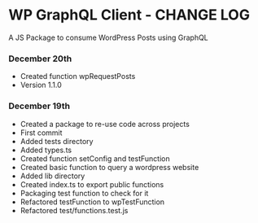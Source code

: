 # WP GraphQL Client - CHANGE LOG

A JS Package to consume WordPress Posts using GraphQL

### December 20th 

- Created function wpRequestPosts
- Version 1.1.0


### December 19th

- Created a package to re-use code across projects
- First commit
- Added tests directory
- Added types.ts
- Created function setConfig and testFunction
- Created basic function to query a wordpress website
- Added lib directory
- Created index.ts to export public functions
- Packaging test function to check for it
- Refactored testFunction to wpTestFunction
- Refactored test/functions.test.js
